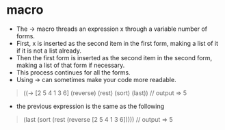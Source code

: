 # macro 
- The -> macro threads an expression x through a variable number of forms. 
- First, x is inserted as the second item in the first form, making a list of it if it is not a list already. 
- Then the first form is inserted as the second item in the second form, making a list of that form if necessary. 
- This process continues for all the forms. 
- Using -> can sometimes make your code more readable.

> ((-> [2 5 4 1 3 6] (reverse) (rest) (sort) (last))     // output => 5
>
- the previous expression is the same as the following 
> (last (sort (rest (reverse [2 5 4 1 3 6]))))      // output => 5